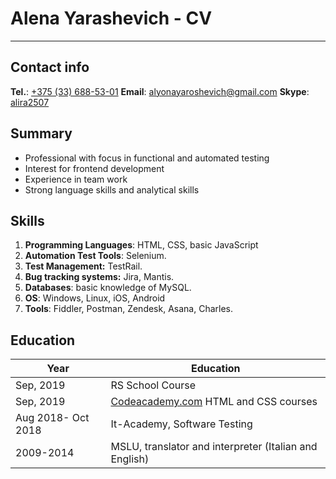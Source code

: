 # Alena Yarashevich - CV
---
## Contact info
**Tel.**: [+375 (33) 688-53-01](callto://+375(33)688-53-01)
**Email**: [alyonayaroshevich@gmail.com](mailto:alyonayaroshevich@gmail.com)
**Skype**: [alira2507](skype:alira2507?call)

## Summary
*	Professional with focus in functional and automated testing
*	Interest for frontend development
*	Experience in team work
*	Strong language skills and analytical skills

## Skills
1. **Programming Languages**: HTML, CSS, basic JavaScript
2. **Automation Test Tools**: Selenium.
3. **Test Management:** TestRail.
4. **Bug tracking systems:** Jira, Mantis.
5. **Databases**: basic knowledge of MySQL.
6. **OS**: Windows, Linux, iOS, Android
7. **Tools**: Fiddler, Postman, Zendesk, Asana, Charles.

## Education
Year | Education
----- | ------
Sep, 2019 | RS School Course
Sep, 2019 | [Codeacademy.com](https://www.codecademy.com/users/alira2507/achievements) HTML and CSS courses
Aug 2018- Oct 2018 | It-Academy, Software Testing
2009-2014 | MSLU, translator and interpreter (Italian and English)
